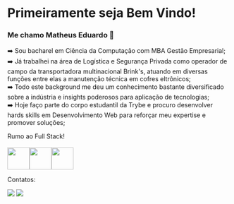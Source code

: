 # Primeiramente seja Bem Vindo!
### Me chamo Matheus Eduardo 🤙



➡️ Sou bacharel em Ciência da Computação com MBA Gestão Empresarial;<br>
➡️ Já trabalhei na área de Logística e Segurança Privada como operador de campo da transportadora multinacional Brink's, atuando em diversas funções entre elas a manutenção técnica em cofres eltrônicos;<br>
➡️ Todo este background me deu um conhecimento bastante diversificado sobre a indústria e insights poderosos para aplicação de tecnologias;<br>
➡️ Hoje faço parte do corpo estudantil da Trybe e procuro desenvolver hards skills em Desenvolvimento Web para reforçar meu expertise e promover soluções;<br>

Rumo ao Full Stack!<br>
<br>
<img src="https://cdn.jsdelivr.net/gh/devicons/devicon/icons/javascript/javascript-plain.svg" height="50" width="50"/><img src="https://cdn.jsdelivr.net/gh/devicons/devicon/icons/html5/html5-original-wordmark.svg" height="50" width="50"/><img src="https://cdn.jsdelivr.net/gh/devicons/devicon/icons/css3/css3-original-wordmark.svg" height="50" width="50"/>

Contatos:
<div>
<a href = "matheuseduardo.jp@gmail.com"><img src="https://img.shields.io/badge/Gmail-D14836?style=for-the-badge&logo=gmail&logoColor=white" target="_blank"></a>
<a href="https://www.linkedin.com/in/matheus-azevedo-b06289221/" target="_blank"><img src="https://img.shields.io/badge/-LinkedIn-%230077B5?style=for-the-badge&logo=linkedin&logoColor=white" target="_blank"></a>   
</div>
